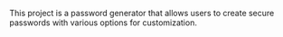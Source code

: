 This project is a password generator that allows users to create secure passwords with various options for customization.